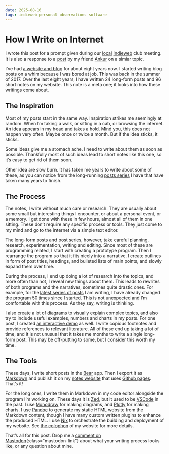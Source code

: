 ```yaml
---
date: 2025-08-16
tags: indieweb personal observations software
---
```


# How I Write on Internet

I wrote this post for a prompt given during our [local](https://underline.center/t/indiewebclub-8-with-ankur-and-tanvi/503) [Indieweb](https://indieweb.org/) club meeting. It is also a response to a [post](https://ankursethi.com/blog/writing-without-a-plan/) by my friend [Ankur](https://ankursethi.com/) on a simiar topic.

I’ve had [a website and blog](https://abhinavsarkar.net) for about eight years now. I started writing blog posts on a whim because I was bored at job. This was back in the summer of 2017. Over the last eight years, I have written 24 long-form posts and 96 short notes on my website. This note is a meta one; it looks into how these writings come about.

## The Inspiration

Most of my posts start in the same way. Inspiration strikes me seemingly at random. When I’m taking a walk, or sitting in a cab, or browsing the internet. An idea appears in my head and takes a hold. Mind you, this does not happen very often. Maybe once or twice a month. But if the idea sticks, it sticks.

Some ideas give me a stomach ache. I need to write about them as soon as possible. Thankfully most of such ideas lead to short notes like this one, so it’s easy to get rid of them soon.

Other idea are slow burn. It has taken me years to write about some of these, as you can notice from the long-running [posts series](https://abhinavsarkar.net/series/) I have that have taken many years to finish.

## The Process

The notes, I write without much care or research. They are usually about some small but interesting things I encounter, or about a personal event, or a memory. I get done with these in few hours, almost all of them in one sitting. These don’t require any specific process or tools. They just come to my mind and go to the internet via a simple text editor.

The long-form posts and post series, however, take careful planning, research, experimentation, writing and editing. Since most of these are programming related, I start with creating a prototype program. Then I rearrange the program so that it fits nicely into a narrative. I create outlines in form of post titles, headings, and bulleted lists of main points, and slowly expand them over time.

During the process, I end up doing a lot of research into the topics, and more often than not, I reveal new things about them. This leads to rewrites of both programs and the narratives, sometimes quite drastic ones. For example, for the [latest series of posts](https://abhinavsarkar.net/posts/arithmetic-bytecode-vm-parser/) I am writing, I have already changed the program 50 times since I started. This is not unexpected and I’m comfortable with this process. As they say, writing is thinking.

I also create a lot of [diagrams](https://abhinavsarkar.net/posts/implementing-co-4/#channel-operations) to visually explain complex topics, and also try to include useful examples, numbers and charts in my posts. For one post, I created [an interactive demo](https://abhinavsarkar.net/posts/repling-with-haskeline/#the-demo) as well. I write copious footnotes and provide references to relevant literature. All of these end up taking a lot of time, and it is not unusual that it takes me months to write a single long-form post. This may be off-putting to some, but I consider this worth my time.

## The Tools

These days, I write short posts in the [Bear](https://bear.app/) app. Then I export it as [Markdown](https://en.wikipedia.org/wiki/Markdown) and publish it on my [notes website](https://notes.abhinavsarkar.net) that uses [Github pages](https://docs.github.com/en/pages). That’s it!

For the long ones, I write them in Markdown in my code editor alongside the program I’m working on. These days it is [Zed](https://zed.dev/), but it used to be [VSCode](https://zed.dev/) in the past. I use [Monodraw](https://monodraw.helftone.com/) for making diagrams, and [Plotly](https://plotly.com/python/) for making charts. I use [Pandoc](https://pandoc.org/) to generate my static HTML website from the Markdown content, though I have many custom written plugins to enhance the produced HTML. I use [Nix](https://nixos.org) to orchestrate the building and deployment of my website. See [the colophon](https://abhinavsarkar.net/colophon/) of my website for more details.

That’s all for this post. Drop me a [comment on Mastodon](https://fantastic.earth/@abnv/115038474494713013){:class="mastodon-link"} about what your writing process looks like, or any question about mine.
